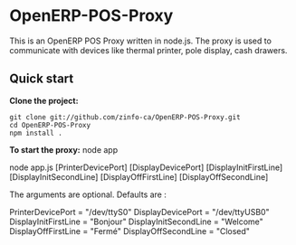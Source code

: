 OpenERP-POS-Proxy
=================

This is an OpenERP POS Proxy written in node.js.  The proxy is used to communicate with devices like thermal printer, pole display, cash drawers.

Quick start
-----------

**Clone the project:**

    git clone git://github.com/zinfo-ca/OpenERP-POS-Proxy.git
    cd OpenERP-POS-Proxy
    npm install .

**To start the proxy:**
    node app

node app.js [PrinterDevicePort] [DisplayDevicePort] [DisplayInitFirstLine] [DisplayInitSecondLine] [DisplayOffFirstLine] [DisplayOffSecondLine]

The arguments are optional. 
Defaults are :

PrinterDevicePort = "/dev/ttyS0"
DisplayDevicePort = "/dev/ttyUSB0"
DisplayInitFirstLine = "Bonjour"
DisplayInitSecondLine = "Welcome"
DisplayOffFirstLine = "Fermé"
DisplayOffSecondLine = "Closed"
